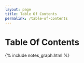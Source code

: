 ```yaml
---
layout: page
title: Table Of Contents
permalink: /table-of-contents
---
```


# Table Of Contents

{% include notes_graph.html %}
